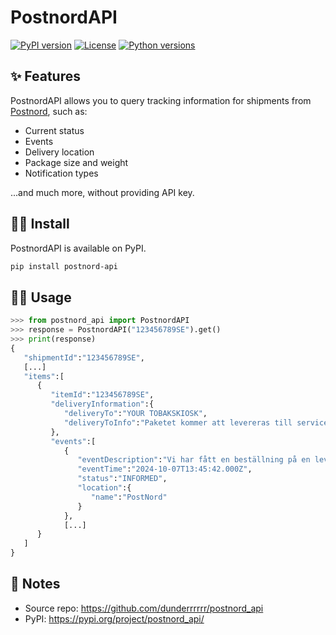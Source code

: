 # PostnordAPI

[![PyPI version](https://img.shields.io/pypi/v/postnord_api?style=for-the-badge)](https://pypi.org/project/postnord_api/) [![License](https://img.shields.io/badge/license-WTFPL-green?style=for-the-badge)](https://github.com/dunderrrrrr/postnord_api/blob/main/LICENSE) [![Python versions](https://img.shields.io/pypi/pyversions/blocket-api?style=for-the-badge)](https://pypi.org/project/postnord_api/)


## ✨ Features

PostnordAPI allows you to query tracking information for shipments from [Postnord](https://postnord.se/), such as:

- Current status
- Events
- Delivery location
- Package size and weight
- Notification types

...and much more, without providing API key.


## 🧑‍💻️ Install

PostnordAPI is available on PyPI.

```sh
pip install postnord-api
```

## 💁‍♀️ Usage
```py
>>> from postnord_api import PostnordAPI
>>> response = PostnordAPI("123456789SE").get()
>>> print(response)
{
   "shipmentId":"123456789SE",
   [...]
   "items":[
      {
         "itemId":"123456789SE",
         "deliveryInformation":{
            "deliveryTo":"YOUR TOBAKSKIOSK",
            "deliveryToInfo":"Paketet kommer att levereras till servicestället där det kan hämtas upp. Vi meddelar dig när paketet är redo för upphämtning."
         },
         "events":[
            {
               "eventDescription":"Vi har fått en beställning på en leverans till dig. Spårningsinformationen uppdateras när försändelsen har ankommit till PostNord.",
               "eventTime":"2024-10-07T13:45:42.000Z",
               "status":"INFORMED",
               "location":{
                  "name":"PostNord"
               }
            },
            [...]
      }
   ]
}
```
## 📝 Notes

- Source repo: https://github.com/dunderrrrrr/postnord_api
- PyPI: https://pypi.org/project/postnord_api/
